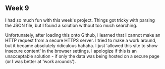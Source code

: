 ## **Week 9** ##

I had so much fun with this week's project. Things got tricky with parsing the JSON file, but I found a solution without too much searching.

Unfortunately, after loading this onto Github, I learned that I cannot make an HTTP request from a secure HTTPS server. I tried to make a work around, but it became absolutely ridiculous hahaha. I just 'allowed this site to show insecure content' in the browser settings. I apologize if this is an unacceptable solution - if only the data was being hosted on a secure page (or I was better at 'work arounds').
